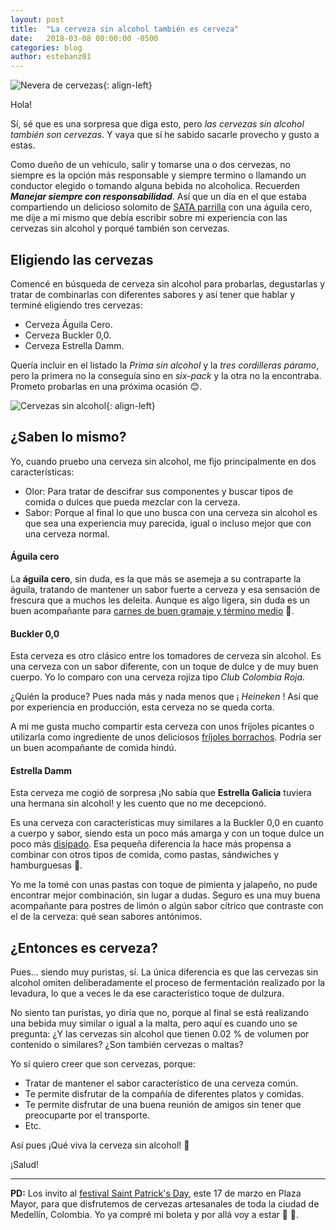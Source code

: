 ```yaml
---
layout: post
title:  "La cerveza sin alcohol también es cerveza"
date:   2018-03-08 00:00:00 -0500
categories: blog
author: estebanz01
---
```

![Nevera de cervezas](/assets/images/posts/2018-03-08-cerveza-sin-alcohol/intro.jpg){: align-left}

Hola!

Sí, sé que es una sorpresa que diga esto, pero _las cervezas sin alcohol también son cervezas_. Y vaya que sí he sabido sacarle provecho y gusto a estas.

Como dueño de un vehículo, salir y tomarse una o dos cervezas, no siempre es la opción más responsable y siempre termino o llamando un conductor elegido o tomando alguna bebida no alcoholica. Recuerden **_Manejar siempre con responsabilidad_**. Así que un día en el que estaba compartiendo un delicioso solomito de [SATA parrilla](https://www.instagram.com/sataparrillamoderna/) con una águila cero, me dije a mi mismo que debía escribir sobre mi experiencia con las cervezas sin alcohol y porqué también son cervezas.

## Eligiendo las cervezas

Comencé en búsqueda de cerveza sin alcohol para probarlas, degustarlas y tratar de combinarlas con diferentes sabores y así tener que hablar y terminé eligiendo tres cervezas:

  * Cerveza Águila Cero.
  * Cerveza Buckler 0,0.
  * Cerveza Estrella Damm.

Quería incluir en el listado la _Prima sin alcohol_ y la _tres cordilleras páramo_, pero la primera no la conseguía sino en _six-pack_ y la otra no la encontraba. Prometo probarlas en una próxima ocasión :blush:.

![Cervezas sin alcohol](/assets/images/posts/2018-03-08-cerveza-sin-alcohol/cervezas.jpg){: align-left}

## ¿Saben lo mismo?

Yo, cuando pruebo una cerveza sin alcohol, me fijo principalmente en dos características:

  * Olor: Para tratar de descifrar sus componentes y buscar tipos de comida o dulces que pueda mezclar con la cerveza.
  * Sabor: Porque al final lo que uno busca con una cerveza sin alcohol es que sea una experiencia muy parecida, igual o incluso mejor que con una cerveza normal.

#### Águila cero

La **águila cero**, sin duda, es la que más se asemeja a su contraparte la águila, tratando de mantener un sabor fuerte a cerveza y esa sensación de frescura que a muchos les deleita. Aunque es algo ligera, sin duda es un buen acompañante para [carnes de buen gramaje y término medio](https://www.instagram.com/p/Beoefmnlk9i/?taken-by=sataparrillamoderna) :meat_on_bone:.

#### Buckler 0,0

Esta cerveza es otro clásico entre los tomadores de cerveza sin alcohol. Es una cerveza con un sabor diferente, con un toque de dulce y de muy buen cuerpo. Yo lo comparo con una cerveza rojiza tipo _Club Colombia Roja_.

¿Quién la produce? Pues nada más y nada menos que ¡ _Heineken_ ! Así que por experiencia en producción, esta cerveza no se queda corta.

A mi me gusta mucho compartir esta cerveza con unos fríjoles picantes o utilizarla como ingrediente de unos deliciosos [fríjoles borrachos](https://www.gimmesomeoven.com/drunken-beans-recipe-frijoles-borrachos/). Podría ser un buen acompañante de comida hindú.

#### Estrella Damm

Esta cerveza me cogió de sorpresa ¡No sabía que **Estrella Galicia** tuviera una hermana sin alcohol! y les cuento que no me decepcionó.

Es una cerveza con características muy similares a la Buckler 0,0 en cuanto a cuerpo y sabor, siendo esta un poco más amarga y con un toque dulce un poco más [disipado](http://dle.rae.es/?id=DvdokaC). Esa pequeña diferencia la hace más propensa a combinar con otros tipos de comida, como pastas, sándwiches y hamburguesas :hamburger:.

Yo me la tomé con unas pastas con toque de pimienta y jalapeño, no pude encontrar mejor combinación, sin lugar a dudas. Seguro es una muy buena acompañante para postres de limón o algún sabor cítrico que contraste con el de la cerveza: qué sean sabores antónimos.

## ¿Entonces es cerveza?

Pues... siendo muy puristas, sí. La única diferencia es que las cervezas sin alcohol omiten deliberadamente el proceso de fermentación realizado por la levadura, lo que a veces le da ese característico toque de dulzura.

No siento tan puristas, yo diría que no, porque al final se está realizando una bebida muy similar o igual a la malta, pero aquí es cuando uno se pregunta: ¿Y las cervezas sin alcohol que tienen 0.02 % de volumen por contenido o similares? ¿Son también cervezas o maltas?

Yo sí quiero creer que son cervezas, porque:

  * Tratar de mantener el sabor característico de una cerveza común.
  * Te permite disfrutar de la compañía de diferentes platos y comidas.
  * Te permite disfrutar de una buena reunión de amigos sin tener que preocuparte por el transporte.
  * Etc.

Así pues ¡Qué viva la cerveza sin alcohol! :beer:

¡Salud!

---
**PD:** Los invito al [festival Saint Patrick's Day](http://ticketexpress.com.co/producto/vive-la-cerveza/), este 17 de marzo en Plaza Mayor, para que disfrutemos de cervezas artesanales de toda la ciudad de Medellín, Colombia. Yo ya compré mi boleta y por allá voy a estar :tada: :tada:.
